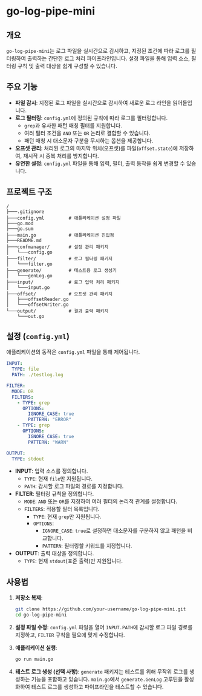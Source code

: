 # go-log-pipe-mini

## 개요

`go-log-pipe-mini`는 로그 파일을 실시간으로 감시하고, 지정된 조건에 따라 로그를 필터링하여 출력하는 간단한 로그 처리 파이프라인입니다. 설정 파일을 통해 입력 소스, 필터링 규칙 및 출력 대상을 쉽게 구성할 수 있습니다.

## 주요 기능

-   **파일 감시**: 지정된 로그 파일을 실시간으로 감시하여 새로운 로그 라인을 읽어들입니다.
-   **로그 필터링**: `config.yml`에 정의된 규칙에 따라 로그를 필터링합니다.
    -   `grep`과 유사한 패턴 매칭 필터를 지원합니다.
    -   여러 필터 조건을 `AND` 또는 `OR` 논리로 결합할 수 있습니다.
    -   패턴 매칭 시 대소문자 구분을 무시하는 옵션을 제공합니다.
-   **오프셋 관리**: 처리된 로그의 마지막 위치(오프셋)를 파일(`offset.state`)에 저장하여, 재시작 시 중복 처리를 방지합니다.
-   **유연한 설정**: `config.yml` 파일을 통해 입력, 필터, 출력 동작을 쉽게 변경할 수 있습니다.

## 프로젝트 구조

```
/
├───.gitignore
├───config.yml         # 애플리케이션 설정 파일
├───go.mod
├───go.sum
├───main.go            # 애플리케이션 진입점
├───README.md
├───confmanager/       # 설정 관리 패키지
│   └───config.go
├───filter/            # 로그 필터링 패키지
│   └───filter.go
├───generate/          # 테스트용 로그 생성기
│   └───genLog.go
├───input/             # 로그 입력 처리 패키지
│   └───input.go
├───offset/            # 오프셋 관리 패키지
│   ├───offsetReader.go
│   └───offsetWriter.go
└───output/            # 결과 출력 패키지
    └───out.go
```

## 설정 (`config.yml`)

애플리케이션의 동작은 `config.yml` 파일을 통해 제어됩니다.

```yaml
INPUT:
  TYPE: file
  PATH: ./testlog.log

FILTER:
  MODE: OR
  FILTERS:
    - TYPE: grep
      OPTIONS:
        IGNORE_CASE: true
        PATTERN: "ERROR"
    - TYPE: grep
      OPTIONS:
        IGNORE_CASE: true
        PATTERN: "WARN"

OUTPUT:
  TYPE: stdout
```

-   **INPUT**: 입력 소스를 정의합니다.
    -   `TYPE`: 현재 `file`만 지원됩니다.
    -   `PATH`: 감시할 로그 파일의 경로를 지정합니다.
-   **FILTER**: 필터링 규칙을 정의합니다.
    -   `MODE`: `AND` 또는 `OR`를 지정하여 여러 필터의 논리적 관계를 설정합니다.
    -   `FILTERS`: 적용할 필터 목록입니다.
        -   `TYPE`: 현재 `grep`만 지원됩니다.
        -   `OPTIONS`:
            -   `IGNORE_CASE`: `true`로 설정하면 대소문자를 구분하지 않고 패턴을 비교합니다.
            -   `PATTERN`: 필터링할 키워드를 지정합니다.
-   **OUTPUT**: 출력 대상을 정의합니다.
    -   `TYPE`: 현재 `stdout`(표준 출력)만 지원됩니다.

## 사용법

1.  **저장소 복제**:
    ```bash
    git clone https://github.com/your-username/go-log-pipe-mini.git
    cd go-log-pipe-mini
    ```

2.  **설정 파일 수정**:
    `config.yml` 파일을 열어 `INPUT.PATH`에 감시할 로그 파일 경로를 지정하고, `FILTER` 규칙을 필요에 맞게 수정합니다.

3.  **애플리케이션 실행**:
    ```bash
    go run main.go
    ```

4.  **테스트 로그 생성 (선택 사항)**:
    `generate` 패키지는 테스트를 위해 무작위 로그를 생성하는 기능을 포함하고 있습니다. `main.go`에서 `generate.GenLog` 고루틴을 활성화하여 테스트 로그를 생성하고 파이프라인을 테스트할 수 있습니다.